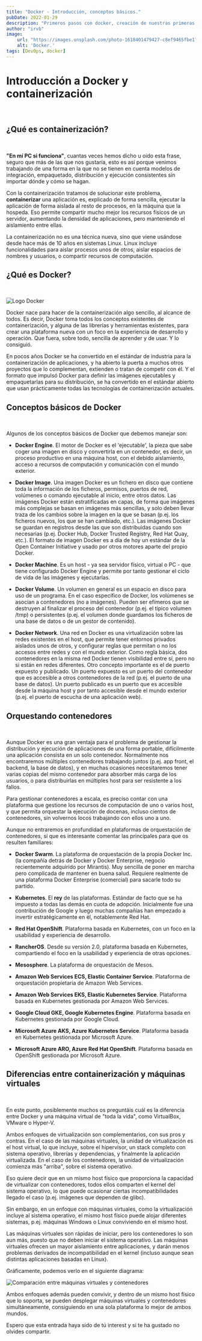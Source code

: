 ```yaml
---
title: "Docker - Introducción, conceptos básicos."
pubDate: 2022-01-29
description: "Primeros pasos con docker, creación de nuestras primeras imágenes mediante el fichero dockerfile."
author: "irvb"
image:
    url: "https://images.unsplash.com/photo-1618401479427-c8ef9465fbe1?ixlib=rb-1.2.1&ixid=MnwxMjA3fDB8MHxwaG90by1wYWdlfHx8fGVufDB8fHx8&auto=format&fit=crop&w=2043&q=80"
    alt: 'Docker.'
tags: [DevOps, docker]
---
```



# Introducción a Docker y containerización

<br>

## ¿Qué es containerización?

<br>

**"En mí PC si funciona"**, cuantas veces hemos dicho u oído esta frase, seguro que más de las que nos gustaría, esto es así porque venimos trabajando de una forma en la que no se tienen
en cuenta modelos de integración, empaquetado, distribución y ejecución consistentes sin importar dónde y cómo se hagan.

Con la containerización tratamos de solucionar este problema, **containerizar** una aplicación es, explicado de forma sencilla, ejecutar la aplicación de forma
aislada al resto de procesos, en la máquina que la hospeda. Eso permite compartir mucho mejor los recursos físicos de un servidor,
aumentando la densidad de aplicaciones, pero manteniendo el aislamiento entre ellas.

La containerización no es una técnica nueva, sino que viene usándose desde hace más de 10 años en sistemas Linux. Linux incluye funcionalidades para aislar procesos unos de otros,
aislar espacios de nombres y usuarios, o compartir recursos de computación.

## ¿Qué es Docker?

<br>

![Logo Docker](/img/docker/docker.png)

Docker nace para hacer de la containerización algo sencillo, al alcance de todos. Es decir, Docker toma todos los conceptos existentes de containerización,
y alguna de las librerías y herramientas existentes, para crear una plataforma nueva con un foco en la experiencia de desarrollo y operación.
Que fuera, sobre todo, sencilla de aprender y de usar. Y lo consiguió.

En pocos años Docker se ha convertido en el estándar de industria para la containerización de aplicaciones,
y ha abierto la puerta a muchos otros proyectos que lo complementan, extienden o tratan de competir con él.
Y el formato que impulsó Docker para definir las imágenes ejecutables y empaquetarlas para su distribución, se ha convertido en el estándar abierto que usan
prácticamente todas las tecnologías de containerización actuales.

## Conceptos básicos de Docker

<br>

Algunos de los conceptos básicos de Docker que debemos manejar son:
<br>

- **Docker Engine**. El motor de Docker es el 'ejecutable', la pieza que sabe coger una imagen en disco y convertirla en un contenedor, es decir,
  un proceso productivo en una máquina host, con el debido aislamiento, acceso a recursos de computación y comunicación con el mundo exterior.

- **Docker Image**. Una imagen Docker es un fichero en disco que contiene toda la información de los ficheros, permisos, puertos de red, volúmenes
  o comando ejecutable al inicio, entre otros datos. Las imágenes Docker están estratificadas en capas, de forma que imágenes más complejas
  se basan en imágenes más sencillas, y solo deben llevar traza de los cambios sobre la imagen en la que se basan (p.ej. los ficheros nuevos,
  los que se han cambiado, etc.). Las imágenes Docker se guardan en registros desde las que son distribuidas cuando son necesarias
  (p.ej. Docker Hub, Docker Trusted Registry, Red Hat Quay, etc.). El formato de imagen Docker es a día de hoy un estándar de la Open Container Initiative
  y usado por otros motores aparte del propio Docker.

- **Docker Machine**. Es un host - ya sea servidor físico, virtual o PC - que tiene configurado Docker Engine y permite por tanto gestionar el ciclo de vida de las imágenes y ejecutarlas.

- **Docker Volume**. Un volumen en general es un espacio en disco para uso de un programa. En el caso específico de Docker,
  los volúmenes se asocian a contenedores (no a imágenes). Pueden ser efímeros que se destruyen al finalizar el proceso del contenedor (p.ej. el típico volumen /tmp)
  o persistentes (p.ej. el volumen donde guardamos los ficheros de una base de datos o de un gestor de contenido).

- **Docker Network**. Una red en Docker es una virtualización sobre las redes existentes en el host,
  que permite tener entornos privados aislados unos de otros, y configurar reglas que permitan o no los accesos entre redes y con el mundo exterior.
  Como regla básica, dos contenedores en la misma red Docker tienen visibilidad entre sí, pero no si están en redes diferentes.
  Otro concepto importante es el de puerto expuesto y publicado. Un puerto expuesto es un puerto del contenedor que es accesible a otros contenedores de la red
  (p.ej. el puerto de una base de datos). Un puerto publicado es un puerto que es accesible desde la máquina host y por tanto accesible desde el mundo exterior
  (p.ej. el puerto de escucha de una aplicación web).

## Orquestando contenedores

<br>

Aunque Docker es una gran ventaja para el problema de gestionar la distribución y ejecución de aplicaciones de una forma portable,
difícilmente una aplicación consista en un solo contenedor. Normalmente nos encontraremos múltiples contenedores trabajando juntos
(p.ej. app front, el backend, la base de datos), y en muchas ocasiones necesitaremos tener varias copias del mismo contenedor para absorber
más carga de los usuarios, o para distribuirlas en múltiples host para ser resistente a los fallos.

Para gestionar contenedores a escala, es preciso contar con una plataforma que gestione los recursos de computación de uno o varios host,
y que permita orquestar la ejecución de docenas, incluso cientos de contenedores, sin volvernos locos trabajando con ellos uno a uno.

Aunque no entraremos en profundidad en plataformas de orquestación de contenedores, sí que es
interesante comentar las principales para que os resulten familiares:

- **Docker Swarm**. La plataforma de orquestación de la propia Docker Inc. (la compañía detrás de Docker y Docker Enterprise, negocio recientemente adquirido por Mirantis).
  Muy sencilla de poner en marcha pero complicada de mantener en buena salud. Requiere realmente de una plataforma Docker Enterprise (comercial) para sacarle todo su partido.

- **Kubernetes**. El **rey** de las plataformas. Estándar de facto que se ha impuesto a todas las demás en cuota de adopción.
  Inicialmente fue una contribución de Google y luego muchas compañías han empezado a invertir estratégicamente en él, notablemente Red Hat.

- **Red Hat OpenShift**. Plataforma basada en Kubernetes, con un foco en la usabilidad y experiencia de desarrollo.

- **RancherOS**. Desde su versión 2.0, plataforma basada en Kubernetes, compartiendo el foco en la usabilidad y experiencia de otras opciones.

- **Mesosphere**. La plataforma de orquestación de Mesos.

- **Amazon Web Services ECS, Elastic Container Service**. Plataforma de orquestación propietaria de Amazon Web Services.

- **Amazon Web Services EKS, Elastic Kubernetes Service**. Plataforma basada en Kubernetes gestionada por Amazon Web Services.

- **Google Cloud GKE, Google Kubernetes Engine**. Plataforma basada en Kubernetes gestionada por Google Cloud.

- **Microsoft Azure AKS, Azure Kubernetes Service**. Plataforma basada en Kubernetes gestionada por Microsoft Azure.

- **Microsoft Azure ARO, Azure Red Hat OpenShift**. Plataforma basada en OpenShift gestionada por Microsoft Azure.

## Diferencias entre containerización y máquinas virtuales

<br>

En este punto, posiblemente muchos os preguntáis cuál es la diferencia entre Docker y una máquina virtual de "toda la vida", como VirtualBox, VMware o Hyper-V.

Ambos enfoques de virtualización son complementarios, con sus pros y contras. En el caso de las máquinas virtuales, la unidad de virtualización es el host virtual, lo que incluye, sobre el hipervisor, un stack completo con sistema operativo, librerías y dependencias, y finalmente la aplicación virtualizada. En el caso de los contenedores, la unidad de virtualización comienza más "arriba", sobre el sistema operativo.

Eso quiere decir que en un mismo host físico que proporciona la capacidad de virtualizar con contenedores, todos ellos comparten el kernel del sistema operativo, lo que puede ocasionar ciertas incompatibilidades llegado el caso (p.ej. imágenes que dependen de glibc).

Sin embargo, en un enfoque con máquinas virtuales, como la virtualización incluye al sistema operativo, el mismo host físico puede alojar diferentes sistemas, p.ej. máquinas Windows o Linux conviviendo en el mismo host.

Las máquinas virtuales son rápidas de iniciar, pero los contenedores lo son aun más, puesto que no deben iniciar el sistema operativo. Las máquinas virtuales ofrecen un mayor aislamiento entre aplicaciones, y darán menos problemas derivados de incompatibilidad en el kernel (incluso aunque sean distintas aplicaciones basadas en Linux).

Gráficamente, podemos verlo en el siguiente diagrama:

![Comparación entre máquinas virtuales y contenedores](/img/docker/comp-vm-cont.png)

Ambos enfoques además pueden convivir, y dentro de un mismo host físico que lo soporta, se pueden desplegar máquinas virtuales y contenedores simultáneamente, consiguiendo en una sola plataforma lo mejor de ambos mundos.

Espero que esta entrada haya sido de tú interest y si te ha gustado no olvides compartir.
